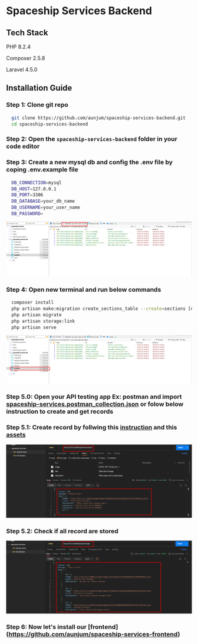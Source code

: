 # Spaceship Services Backend

## Tech Stack

PHP 8.2.4

Composer 2.5.8

Laravel 4.5.0


## Installation Guide


### Step 1: Clone git repo

```bash
  git clone https://github.com/aunjum/spaceship-services-backend.git
  cd spaceship-services-backend
```

### Step 2: Open the `spaceship-services-backend` folder in your  code editor

### Step 3: Create a new mysql db and config the .env file by coping .env.example file

```bash
  DB_CONNECTION=mysql
  DB_HOST=127.0.0.1
  DB_PORT=3306
  DB_DATABASE=your_db_name
  DB_USERNAME=your_user_name
  DB_PASSWORD=
```
![Db Image](https://github.com/aunjum/spaceship-services-backend/blob/main/instructions/ss/1_create-db.png)

### Step 4: Open new terminal and run below commands

```bash
  composer install
  php artisan make:migration create_sections_table --create=sections [not neccessary]
  php artisan migrate 
  php artisan storage:link 
  php artisan serve
```
![Db Migrate](https://github.com/aunjum/spaceship-services-backend/blob/main/instructions/ss/2_db-migrate.png)

### Step 5.0: Open your API testing app Ex: postman and import [spaceship-services.postman_collection.json](https://github.com/aunjum/spaceship-services-backend/blob/main/instructions/spaceship-services.postman_collection.json) or folow below instruction to create and get records

### Step 5.1: Create record by follwing this [instruction](https://github.com/aunjum/spaceship-services-backend/blob/main/instructions/upload.txt) and this [assets](https://github.com/aunjum/spaceship-services-backend/tree/main/instructions/assets)

![Create Record](https://github.com/aunjum/spaceship-services-backend/blob/main/instructions/ss/3_store-data.png)

### Step 5.2: Check if all record are stored

![Show record](https://github.com/aunjum/spaceship-services-backend/blob/main/instructions/ss/4_get-data.png)

### Step 6: Now let's install our [frontend] (https://github.com/aunjum/spaceship-services-frontend)
